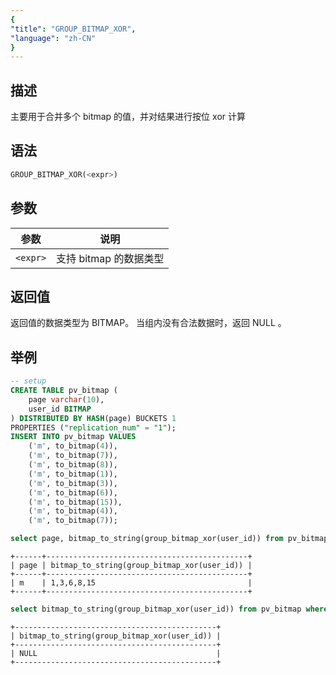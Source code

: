 ```yaml
---
{
"title": "GROUP_BITMAP_XOR",
"language": "zh-CN"
}
---
```


## 描述

主要用于合并多个 bitmap 的值，并对结果进行按位 xor 计算

## 语法

```sql
GROUP_BITMAP_XOR(<expr>)
```

## 参数

| 参数 | 说明 |
| -- | -- |
| `<expr>` | 支持 bitmap 的数据类型 |

## 返回值

返回值的数据类型为 BITMAP。
当组内没有合法数据时，返回 NULL 。

## 举例

```sql
-- setup
CREATE TABLE pv_bitmap (
	page varchar(10),
	user_id BITMAP
) DISTRIBUTED BY HASH(page) BUCKETS 1
PROPERTIES ("replication_num" = "1");
INSERT INTO pv_bitmap VALUES
	('m', to_bitmap(4)),
	('m', to_bitmap(7)),
	('m', to_bitmap(8)),
	('m', to_bitmap(1)),
	('m', to_bitmap(3)),
	('m', to_bitmap(6)),
	('m', to_bitmap(15)),
	('m', to_bitmap(4)),
	('m', to_bitmap(7));
```

```sql
select page, bitmap_to_string(group_bitmap_xor(user_id)) from pv_bitmap group by page;
```

```text
+------+---------------------------------------------+
| page | bitmap_to_string(group_bitmap_xor(user_id)) |
+------+---------------------------------------------+
| m    | 1,3,6,8,15                                  |
+------+---------------------------------------------+
```


```sql
select bitmap_to_string(group_bitmap_xor(user_id)) from pv_bitmap where page is null;
```

```text
+---------------------------------------------+
| bitmap_to_string(group_bitmap_xor(user_id)) |
+---------------------------------------------+
| NULL                                        |
+---------------------------------------------+
```
